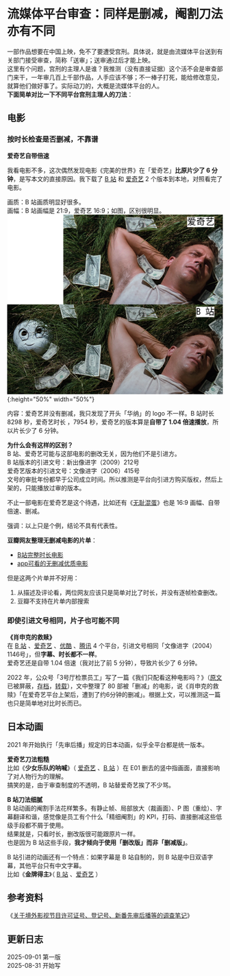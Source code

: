 # 流媒体平台审查：同样是删减，阉割刀法亦有不同

一部作品想要在中国上映，免不了要遭受宫刑。具体说，就是由流媒体平台送到有关部门接受审查，简称「送审」；送审通过后才能上映。  
这里有个问题，宫刑的主理人是谁？我推测（没有直接证据）这个活不会是审查部门来干，一年审几百上千部作品，人手应该不够；不一棒子打死，能给修改意见，就算他们做好事了。实际动刀的，大概是流媒体平台的人。  
**下面简单对比一下不同平台宫刑主理人的刀法**：  

## 电影

### 按时长检查是否删减，不靠谱

**爱奇艺自带倍速**  

我看电影不多，这次偶然发现电影《完美的世界》在「爱奇艺」**比原片少了 6 分钟**，是写本文的直接原因。我下载了 [B 站](https://www.bilibili.com/bangumi/play/ep312386) 和 [爱奇艺](https://www.iqiyi.com/v_19rrg3oa5o.html) 2 个版本到本地，对照看完了电影。

画质：B 站画质明显好很多。  
画幅：B 站画幅是 21:9，爱奇艺 16:9；如图，区别很明显。  
![](./《完美的世界》爱奇艺B站对比.jpg){:height="50%" width="50%"}

内容：爱奇艺并没有删减，我只发现了开头「华纳」的 logo 不一样。B 站时长 8298 秒，爱奇艺时长 ，7954 秒，爱奇艺的版本算是**自带了 1.04 倍速播放**，所以片长少了 6 分钟。

**为什么会有这样的区别？**  
B 站、爱奇艺可能与这部电影的删改无关，因为他们不是引进方。  
B 站版本的引进文号：新出像进字（2009）212号  
爱奇艺版本的引进文号：文像进字（2006）415号  
文号的审批年份都早于公司成立时间。所以推测是平台向引进方购买版权，然后上架的，只能播放过审的版本。

不止一部电影在爱奇艺是这个待遇，比如还有《[无耻混蛋](https://www.iqiyi.com/v_19rri0as3c.html)》也是 16:9 画幅、自带倍速、删减。

强调：以上只是个例，结论不具有代表性。

**豆瓣网友整理无删减电影的片单**：  

- [B站完整时长电影](https://www.douban.com/doulist/135672683/)  
- [app可看的无删减优质电影](https://www.douban.com/doulist/135608682/)

但是这两个片单并不好用：

1. 从描述及评论看，两位网友应该只是简单对比了时长，并没有逐帧检查删改。
2. 豆瓣不支持在片单内部搜索

### 即使引进文号相同，片子也可能不同

**《肖申克的救赎》**  
在 [B 站](https://www.bilibili.com/bangumi/play/ep284310) 、[爱奇艺](https://www.iqiyi.com/v_19rra0h3wg.html) 、[优酷](https://v.youku.com/v_show/id_XMjgwNDkwNzE2.html) 、[腾讯](https://v.qq.com/x/cover/1o29ui77e85grdr/h0022ah1yrf.html)  4 个平台，引进文号相同「文像进字（2004）1146号」，但**字幕、时长都不一样**。  
爱奇艺还是自带 1.04 倍速（我对比了前 5 分钟），导致片长少了 6 分钟。

2022 年，公众号「3号厅检票员工」写了一篇《我们只配看这种电影吗？》（[原文](https://mp.weixin.qq.com/s/yM3dEJVC6XwWOuaVLzaTvQ) 已被屏蔽，[存档](https://web.archive.org/web/20220127150437/https://mp.weixin.qq.com/s/yM3dEJVC6XwWOuaVLzaTvQ)，[转载](https://www.douban.com/group/topic/258841645/)），文中整理了 80 部被「删减」的电影，说《肖申克的救赎》「在爱奇艺平台上架后，遭到了约6分钟的删减」。根据上文，可以推测这一篇也只是简单地对比时长而已。

## 日本动画

2021 年开始执行「先审后播」规定的日本动画，似乎全平台都是统一版本。

**爱奇艺刀法粗糙**  
比如《**少女乐队的呐喊**》（ [爱奇艺](https://www.iqiyi.com/v_1zoo3jej0as.html) 、[B 站](https://www.bilibili.com/bangumi/play/ep1193810) ）在 E01 删去的竖中指画面，直接影响了对人物行为的理解。  
搞笑的是，由于审查制度的不透明，B 站替爱奇艺挨了不少骂。

**B 站刀法细腻**  
B 站动画的阉割手法花样繁多。有静止帧、局部放大（裁画面）、P 图（重绘）、字幕翻译和谐，感觉像是员工有个什么「精细阉割」的 KPI，打码、直接删减这些低级手段都不屑于使用。  
结果就是，只看时长，删改版很可能跟原片一样。  
也是因为 B 站这些手段，**我才倾向于使用「删改版」而非「删减版」**。

B 站引进的动画还有一个特点：如果字幕是 B 站自制的，则 B 站是中日双语字幕，其他平台只有中文字幕。  
比如《**金牌得主**》（ [B 站](https://www.bilibili.com/bangumi/play/ep1404755)  、[爱奇艺](https://www.iqiyi.com/v_k5cuew0ghg.html) ）

## 参考资料

《[关于境外影视节目许可证号、登记号、新番先审后播等的调查笔记](https://www.bilibili.com/opus/663067410660589665)》

## 更新日志

2025-09-01 第一版  
2025-08-31 开始写